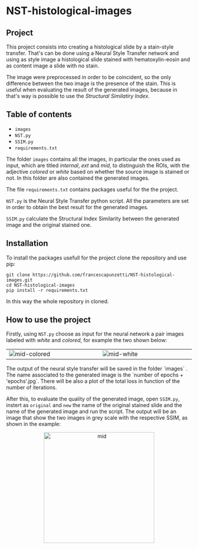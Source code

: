 # NST-histological-images
## Project

This project consists into creating a histological slide by a stain-style transfer.
That's can be done using a Neural Style Transfer network and using as style image a histological slide stained with hematoxylin-eosin and as content image a slide with no stain. 

The image were preprocessed in order to be coincident, so the only difference between the two image is the presence of the stain. 
This is useful when evaluating the result of the generated images, because in that's way is possible to use the *Structural Similatiry Index*. 

## Table of contents

 

 - `images`
 - `NST.py`
 - `SSIM.py`
 - `requirements.txt`

The folder `images` contains all the images, in particular the ones used as input, which are titled *internal*, *ext* and *mid*, to distinguish the ROIs, with the adjective *colored* or  *white* based on whether the source image is stained or not. 
In this folder are also contained the generated images. 

The file `requirements.txt` contains packages useful for the the project.

`NST.py` is the Neural Style Transfer python script. 
  All the parameters are set in order to obtain the best result for the generated images. 

 `SSIM.py` calculate the Structural Index Similarity between the generated image and the original stained one. 
 ## Installation 
 To install the packages usefull for the project clone the repository and use pip: 
 ```
git clone https://github.com/francescapunzetti/NST-histological-images.git
cd NST-histological-images
pip install -r requirements.txt
```
In this way the whole repository in cloned.
## How to use the project
Firstly, using `NST.py` choose as input for the neural network a pair images labeled with *white* and *colored*, for example the two shown below:
<div align='center'>
<table cellspacing="2" cellpadding="2" width="600" border="0">
<tbody>
<tr>
<td valign="top" width="300"><img src="https://i.ibb.co/5kH6cN2/mid-colored.jpg" alt="mid-colored" align=”center” border="0"></a></td>
<td valign="top" width="300"><img src="https://i.ibb.co/W2V1yb7/mid-white.jpg" alt="mid-white" align=”center” border="0"></a></td>
</tr>
</tbody>
</table>
</div>
The output of the neural style transfer will be saved in the folder  `images` .
The name associated to the generated image is the `number of epochs + 'epochs'.jpg`. 
There will be also a plot of the total loss in function of the number of iterations. 

After this, to evaluate the quality of the generated image, open `SSIM.py`, instert as `original` and `new` the name of the original stained slide and the name of the generated image and run the script. 
The output will be an image that show the two images in grey scale with the respective SSIM, as shown in the example:
<center><img src="https://i.ibb.co/kcWfxBg/mid.png" align="middle" alt="mid" width="300" border="0">


